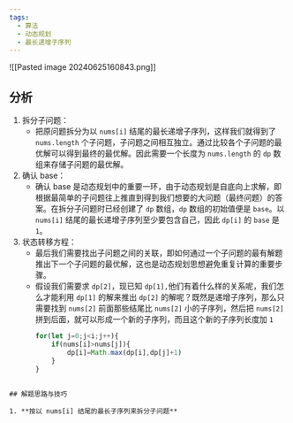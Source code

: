 ```yaml
---
tags:
  - 算法
  - 动态规划
  - 最长递增子序列
---
```


![[Pasted image 20240625160843.png]]
## 分析
1. 拆分子问题：
	- 把原问题拆分为以 `nums[i]` 结尾的最长递增子序列，这样我们就得到了 `nums.length` 个子问题，子问题之间相互独立。通过比较各个子问题的最优解可以得到最终的最优解。因此需要一个长度为 `nums.length` 的 `dp` 数组来存储子问题的最优解。
1. 确认 base：
	- 确认 base 是动态规划中的重要一环，由于动态规划是自底向上求解，即根据最简单的子问题往上推直到得到我们想要的大问题（最终问题）的答案。在拆分子问题时已经创建了 `dp` 数组，`dp` 数组的初始值便是 `base`。以 `nums[i]` 结尾的最长递增子序列至少要包含自己，因此 `dp[i]` 的 `base` 是 `1`。
1. 状态转移方程：
	- 最后我们需要找出子问题之间的关联，即如何通过一个子问题的最有解题推出下一个子问题的最优解，这也是动态规划思想避免重复计算的重要步骤。
	- 假设我们需要求 `dp[2]`，现已知 `dp[1],`他们有着什么样的关系呢，我们怎么才能利用 `dp[1]` 的解来推出 `dp[2]` 的解呢？既然是递增子序列，那么只需要找到 `nums[2]` 前面那些结尾比 `nums[2]` 小的子序列，然后把 `nums[2]` 拼到后面，就可以形成一个新的子序列，而且这个新的子序列长度加 `1`
		```js
		for(let j=0;j<i;j++){
			if(nums[i]>nums[j]){
				dp[i]=Math.max(dp[i],dp[j]+1)
			}
		}
```

## 解题思路与技巧

1. **按以 nums[i] 结尾的最长子序列来拆分子问题**
